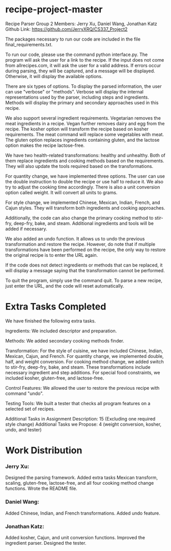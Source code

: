 # recipe-project-master
Recipe Parser
Group 2
Members: Jerry Xu, Daniel Wang, Jonathan Katz
Github Link: https://github.com/JerryXRQ/CS337_Project2

The packages necessary to run our code are included in the file final_requirements.txt.

To run our code, please use the command python interface.py. The program will ask the user for a link to the recipe. If the input does not come from allrecipes.com, it will ask the user for a valid address. If errors occur during parsing, they will be captured, and a message will be displayed. Otherwise, it will display the available options.

There are six types of options. To display the parsed information, the user can use "verbose" or "methods". Verbose will display the internal representations used by the parser, including steps and ingredients. Methods will display the primary and secondary approaches used in this recipe.

We also support several ingredient requirements. Vegetarian removes the meat ingredients in a recipe. Vegan further removes dairy and egg from the recipe. The kosher option will transform the recipe based on kosher requirements. The meat command will replace some vegetables with meat. The gluten option replaces ingredients containing gluten, and the lactose option makes the recipe lactose-free.

We have two health-related transformations: healthy and unhealthy. Both of them replace ingredients and cooking methods based on the requirements. They will also update the tools required based on the transformations.

For quantity change, we have implemented three options. The user can use the double instruction to double the recipe or use half to reduce it. We also try to adjust the cooking time accordingly. There is also a unit conversion option called weight. It will convert all units to grams.

For style change, we implemented Chinese, Mexican, Indian, French, and Cajun styles. They will transform both ingredients and cooking approaches.

Additionally, the code can also change the primary cooking method to stir-fry, deep-fry, bake, and steam. Additional ingredients and tools will be added if necessary.

We also added an undo function. It allows us to undo the previous transformation and restore the recipe. However, do note that if multiple transformations have been performed on the recipe, the only way to restore the original recipe is to enter the URL again.

If the code does not detect ingredients or methods that can be replaced, it will display a message saying that the transformation cannot be performed.

To quit the program, simply use the command quit. To parse a new recipe, just enter the URL, and the code will reset automatically.

# Extra Tasks Completed

We have finished the following extra tasks.

Ingredients: We included descriptor and preparation.

Methods: We added secondary cooking methods finder.

Transformation: For the style of cuisine, we have included Chinese, Indian, Mexican, Cajun, and French. For quantity change, we implemented double, half, and weight conversion. For cooking method change, we added switch to stir-fry, deep-fry, bake, and steam. These transformations include necessary ingredient and step additions. For special food constraints, we included kosher, gluten-free, and lactose-free.

Control Features: We allowed the user to restore the previous recipe with command "undo".

Testing Tools: We built a tester that checks all program features on a selected set of recipes.

Additional Tasks in Assignment Description: 15 (Excluding one required style change)
Additional Tasks we Propose: 4 (weight conversion, kosher, undo, and tester)



# Work Distribution


### Jerry Xu:
Designed the parsing framework.
Added extra tasks Mexican transform, scaling, gluten-free, lactose-free, and all four cooking method change functions.
Wrote the README file.



### Daniel Wang:
Added Chinese, Indian, and French transformations.
Added undo feature.


### Jonathan Katz:
Added kosher, Cajun, and unit conversion functions.
Improved the ingredient parser.
Designed the tester.
